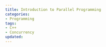 ```yaml
---
title: Introduction to Parallel Programming
categories:
- Programming
tags:
- C++
- Concurrency
updated:
---
```

